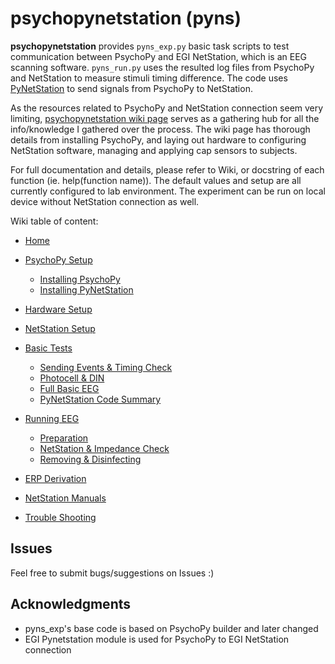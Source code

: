 # psychopynetstation (pyns)

**psychopynetstation** provides `pyns_exp.py` basic task scripts to test communication between PsychoPy and EGI NetStation, which is an EEG scanning software. `pyns_run.py` uses the resulted log files from PsychoPy and NetStation to measure stimuli timing difference. The code uses [PyNetStation](http://psychopy.org/api/hardware/egi.html) to send signals from PsychoPy to NetStation.

As the resources related to PsychoPy and NetStation connection seem very limiting, [psychopynetstation wiki page](https://github.com/vucml/psychopynetstation/wiki) serves as a gathering hub for all the info/knowledge I gathered over the process. The wiki page has thorough details from installing PsychoPy, and laying out hardware to configuring NetStation software, managing and applying cap sensors to subjects.

For full documentation and details, please refer to Wiki, or docstring of each function (ie. help(function name)). The default values and setup are all currently configured to lab environment. The experiment can be run on local device without NetStation connection as well.

Wiki table of content:

* [Home](https://github.com/vucml/psychopynetstation/wiki)
* [PsychoPy Setup](https://github.com/vucml/psychopynetstation/wiki/PsychoPy_Setup)
   * [Installing PsychoPy](https://github.com/vucml/psychopynetstation/wiki/Installing_PsychoPy1.90.3)
   * [Installing PyNetStation](https://github.com/vucml/psychopynetstation/wiki/Installing_PyNetStation)
* [Hardware Setup](https://github.com/vucml/psychopynetstation/wiki/Hardware_Setup)
* [NetStation Setup](https://github.com/vucml/psychopynetstation/wiki/NetStation_Setup)

* [Basic Tests](https://github.com/vucml/psychopynetstation/wiki/Basic_Tests)
   * [Sending Events & Timing Check](https://github.com/vucml/psychopynetstation/wiki/Sending_Events_and_Timing_Check)
   * [Photocell & DIN](https://github.com/vucml/psychopynetstation/wiki/Photocell_and_DIN)
   * [Full Basic EEG](https://github.com/vucml/psychopynetstation/wiki/Full_Basic_EEG)
   * [PyNetStation Code Summary](https://github.com/vucml/psychopynetstation/wiki/PyNetStation_Code_Summary)

* [Running EEG](https://github.com/vucml/psychopynetstation/wiki/Running_EEG)
   * [Preparation](https://github.com/vucml/psychopynetstation/wiki/Preparation)
   * [NetStation & Impedance Check](https://github.com/vucml/psychopynetstation/wiki/NetStation_and_Impedance_Check)
   * [Removing & Disinfecting](https://github.com/vucml/psychopynetstation/wiki/Removing_and_Disinfecting)
* [ERP Derivation](https://github.com/vucml/psychopynetstation/wiki/ERP_Derivation)
* [NetStation Manuals](https://github.com/vucml/psychopynetstation/wiki/NetStation_Manuals)
* [Trouble Shooting](https://github.com/vucml/psychopynetstation/wiki/Trouble_Shooting)


## Issues

Feel free to submit bugs/suggestions on Issues :)


## Acknowledgments

* pyns_exp's base code is based on PsychoPy builder and later changed
* EGI Pynetstation module is used for PsychoPy to EGI NetStation connection
